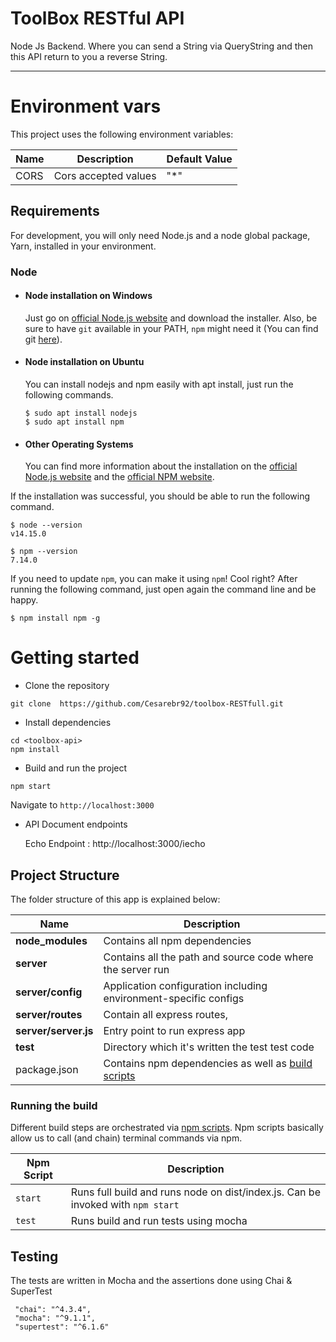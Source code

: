 # ToolBox RESTful API

Node Js Backend. Where you can send a String via QueryString and then this API return to you a reverse String.

---

# Environment vars
This project uses the following environment variables:

| Name                          | Description                         | Default Value                                  |
| ----------------------------- | ------------------------------------| -----------------------------------------------|
|CORS           | Cors accepted values            | "*"      |

## Requirements

For development, you will only need Node.js and a node global package, Yarn, installed in your environment.

### Node
- #### Node installation on Windows

  Just go on [official Node.js website](https://nodejs.org/) and download the installer.
  Also, be sure to have `git` available in your PATH, `npm` might need it (You can find git [here](https://git-scm.com/)).

- #### Node installation on Ubuntu

  You can install nodejs and npm easily with apt install, just run the following commands.

      $ sudo apt install nodejs
      $ sudo apt install npm

- #### Other Operating Systems
  You can find more information about the installation on the [official Node.js website](https://nodejs.org/) and the [official NPM website](https://npmjs.org/).

If the installation was successful, you should be able to run the following command.

    $ node --version
    v14.15.0

    $ npm --version
    7.14.0

If you need to update `npm`, you can make it using `npm`! Cool right? After running the following command, just open again the command line and be happy.

    $ npm install npm -g

# Getting started
- Clone the repository
```
git clone  https://github.com/Cesarebr92/toolbox-RESTfull.git
```
- Install dependencies
```
cd <toolbox-api>
npm install
```
- Build and run the project
```
npm start
```
Navigate to `http://localhost:3000`

- API Document endpoints

  Echo Endpoint : http://localhost:3000/iecho



## Project Structure
The folder structure of this app is explained below:

| Name | Description |
| ------------------------ | ---------------------------------------------------------------------------------------- |
| **node_modules**         | Contains all  npm dependencies      
| **server**               | Contains all the path and source code where the server run                               |
| **server/config**        | Application configuration including environment-specific configs
| **server/routes**        | Contain all express routes,                       |
| **server/server.js**     | Entry point to  run express app                                                          |
| **test**                 | Directory which it's written the test test code                                       |
| package.json             | Contains npm dependencies as well as [build scripts](#what-if-a-library-isnt-on-definitelytyped)   |  


### Running the build
Different build steps are orchestrated via [npm scripts](https://docs.npmjs.com/misc/scripts).
Npm scripts basically allow us to call (and chain) terminal commands via npm.

| Npm Script | Description |
| ------------------------- | ------------------------------------------------------------------------------------------------- |
| `start`                   | Runs full build and runs node on dist/index.js. Can be invoked with `npm start`                  | |
| `test`                    | Runs build and run tests using mocha       |


## Testing
The tests are  written in Mocha and the assertions done using Chai & SuperTest

```
 "chai": "^4.3.4",
 "mocha": "^9.1.1",
 "supertest": "^6.1.6"

```